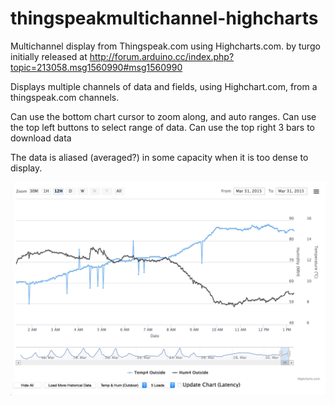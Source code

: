 thingspeakmultichannel-highcharts
=================================

Multichannel display from Thingspeak.com using Highcharts.com. 
 by turgo initially released at 
 http://forum.arduino.cc/index.php?topic=213058.msg1560990#msg1560990
 
 Displays multiple channels of data and fields, using Highchart.com, from a thingspeak.com channels.
 
 Can use the bottom chart cursor to zoom along, and auto ranges.
 Can use the top left buttons to select range of data.
 Can use the top right 3 bars to download data
 
 The data is aliased (averaged?) in some capacity when it is too dense to display.
 
![ThingSpeakMultichannel002](ScreenshotThingSpeakMultichannel002.png "ThingSpeakMultichannel002")
